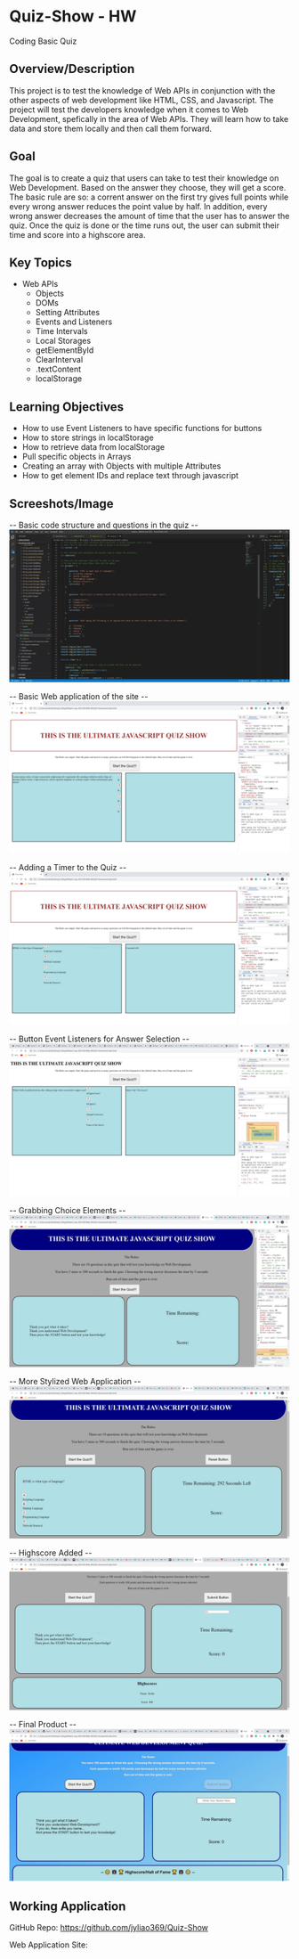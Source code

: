 # Quiz-Show - HW
Coding Basic Quiz 

## Overview/Description
This project is to test the knowledge of Web APIs in conjunction with the other aspects of web development like HTML, CSS, and Javascript. The project will test the developers knowledge when it comes to Web Development, spefically in the area of Web APIs. They will learn how to take data and store them locally and then call them forward.

## Goal
The goal is to create a quiz that users can take to test their knowledge on Web Development. Based on the answer they choose, they will get a score. The basic rule are so: a corrent answer on the first try gives full points while every wrong answer reduces the point value by half. In addition, every wrong answer decreases the amount of time that the user has to answer the quiz. Once the quiz is done or the time runs out, the user can submit their time and score into a highscore area.

## Key Topics
* Web APIs
  * Objects
  * DOMs
  * Setting Attributes
  * Events and Listeners
  * Time Intervals
  * Local Storages
  * getElementById
  * ClearInterval
  * .textContent
  * localStorage

## Learning Objectives
* How to use Event Listeners to have specific functions for buttons
* How to store strings in localStorage
* How to retrieve data from localStorage
* Pull specific objects in Arrays
* Creating an array with Objects with multiple Attributes
* How to get element IDs and replace text through javascript

## Screeshots/Image
-- Basic code structure and questions in the quiz --
![Rough Draft](./screenshot/screenshot1.JPG)


-- Basic Web application of the site --
![Beginning Application](./screenshot/screenshot2.JPG)


-- Adding a Timer to  the Quiz --
![Timer](./screenshot/screenshot3.JPG)


-- Button Event Listeners for Answer Selection --
![Answer Button](./screenshot/screenshot5.JPG)


-- Grabbing Choice Elements --
![Choices](./screenshot/screenshot7.JPG)


-- More Stylized Web Application --
![Application with Style](./screenshot/screenshot8.JPG)


-- Highscore Added --
![Highscore](./screenshot/screenshot9.JPG)


-- Final Product --
![Final](./screenshot/screenshot10.JPG)

## Working Application

GitHub Repo: https://github.com/jyliao369/Quiz-Show

Web Application Site: 